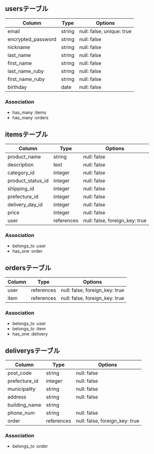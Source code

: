 ## usersテーブル

|Column              |Type     |Options                    |
|--------------------|---------|---------------------------|
| email              | string  | null: false, unique: true |
| encrypted_password | string  | null: false               |
| nickname           | string  | null: false               |
| last_name          | string  | null: false               |
| first_name         | string  | null: false               |
| last_name_ruby     | string  | null: false               |
| first_name_ruby    | string  | null: false               |
| birthday           | date    | null: false               |


### Association
- has_many :items
- has_many :orders

## itemsテーブル

|Column             |Type        |Options                         |
|-------------------|------------|--------------------------------|
| product_name      | string     | null: false                    |
| description       | text       | null: false                    |
| category_id       | integer    | null: false                    |
| product_status_id | integer    | null: false                    |
| shipping_id       | integer    | null: false                    |
| prefecture_id     | integer    | null: false                    |
| delivery_day_id   | integer    | null: false                    |
| price             | integer    | null: false                    |
| user              | references | null: false, foreign_key: true |

### Association
- belongs_to :user
- has_one :order

## ordersテーブル

|Column             |Type        |Options                         |
|-------------------|------------|--------------------------------|
| user              | references | null: false, foreign_key: true |
| item              | references | null: false, foreign_key: true |

### Association
- belongs_to :user
- belongs_to :item
- has_one :delivery

## deliverysテーブル

|Column             |Type        |Options                         |
|-------------------|------------|--------------------------------|
| post_code         | string     | null: false                    |
| prefecture_id     | integer    | null: false                    |
| municipality      | string     | null: false                    |
| address           | string     | null: false                    |
| building_name     | string     |                                |
| phone_num         | string     | null: false                    |
| order             | references | null: false, foreign_key: true |

### Association
- belongs_to :order